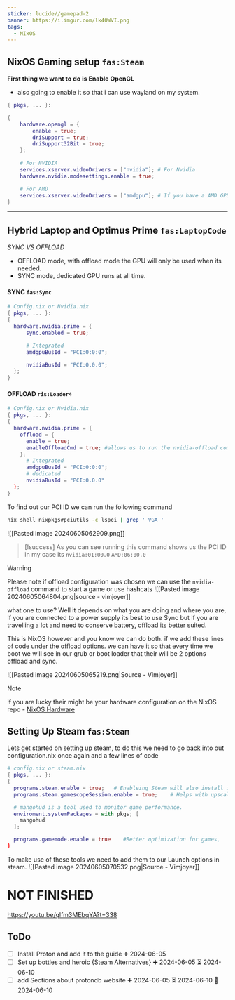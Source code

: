 ```yaml
---
sticker: lucide//gamepad-2
banner: https://i.imgur.com/lk40WVI.png
tags:
  - NIxOS
---
```

## NixOS Gaming setup  `fas:Steam`

**First thing we want to do is Enable OpenGL** 
- also going to enable it so that i can use wayland on my system. 

```nix
{ pkgs, ... }:

{
	hardware.opengl = {
		enable = true;
		driSupport = true;
		driSupport32Bit = true;
	};

	# For NVIDIA
	services.xserver.videoDrivers = ["nvidia"]; # For Nvidia
	hardware.nvidia.modesettings.enable = true;

    # For AMD
	services.xserver.videoDrivers = ["amdgpu"]; # If you have a AMD GPU
}
```

--------------------------------
## Hybrid Laptop and Optimus Prime `fas:LaptopCode`

*SYNC VS OFFLOAD*

- OFFLOAD mode, with offload mode the GPU will only be used when its needed. 
- SYNC mode, dedicated GPU runs at all time. 

#### SYNC `fas:Sync`
```nix
# Config.nix or Nvidia.nix
{ pkgs, ... }:
{
  hardware.nvidia.prime = {
	  sync.enabled = true;

      # Integrated
      amdgpuBusId = "PCI:0:0:0";

      nvidiaBusId = "PCI:0.0.0";
  };
}
```


#### OFFLOAD `ris:Loader4`
```nix
# Config.nix or Nvidia.nix
{ pkgs, ... }:
{
  hardware.nvidia.prime = {
    offload = {
      enable = true;
      enableOffloadCmd = true; #allows us to run the nvidia-offload command
    };
      # Integrated
      amdgpuBusId = "PCI:0:0:0";
      # dedicated
      nvidiaBusId = "PCI:0.0.0"
  };
}
```

To find out our PCI ID we can run the following command
```bash
nix shell nixpkgs#pciutils -c lspci | grep ' VGA '
```

![[Pasted image 20240605062909.png]]

> [!success]
> As you can see running this command shows us the PCI ID in my case its `nvidia:01:00.0` `AMD:06:00.0`

> [!warning]
> Please note if offload configuration was chosen we can use the `nvidia-offload` command to start a game or use <mark style='background:var(--mk-color-purple)'>hashcats</mark>
![[Pasted image 20240605064804.png|source - vimjoyer]]

what one to use? Well it depends on what you are doing and where you are, if you are connected to a power supply its best to use Sync but if you are travelling a lot and need to conserve battery, offload its better suited. 

This is NixOS however and you know we can do both. if we add these lines of code under the offload options. we can have it so that every time we boot we will see in our grub or boot loader that their will be 2 options offload and sync. 

![[Pasted image 20240605065219.png|Source - Vimjoyer]]

> [!NOTE]
> if you are lucky their might be your hardware configuration on the NixOS repo - [NixOS Hardware](https://github.com/NixOS/nixos-hardware)


## Setting Up Steam `fas:Steam`

Lets get started on setting up steam, to do this we need to go back into out configuration.nix once again and a few lines of code
```nix
# config.nix or steam.nix
{ pkgs, ... }:
{
  programs.steam.enable = true;   # Enableing Steam will also install it
  programs.steam.gamescopeSession.enable = true;    # Helps with upscaling or res

  # mangohud is a tool used to monitor game performance. 
  enviroment.systemPackages = with pkgs; [
    mangohud
  ];

  programs.gamemode.enable = true    #Better optimization for games, 
}
```

To make use of these tools we need to add them to our Launch options in steam. 
![[Pasted image 20240605070532.png|Source - Vimjoyer]]

# NOT FINISHED
https://youtu.be/qlfm3MEbqYA?t=338
## ToDo
- [ ] Install Proton and add it to the guide ➕ 2024-06-05
- [ ] Set up bottles and heroic {Steam Alternatives} ➕ 2024-06-05 ⏳ 2024-06-10
- [ ] add Sections about protondb website ➕ 2024-06-05 ⏳ 2024-06-10 📅 2024-06-10
